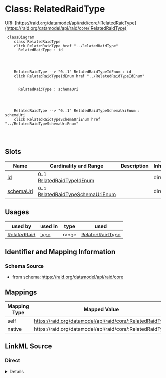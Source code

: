 

# Class: RelatedRaidType



URI: [https://raid.org/datamodel/api/raid/core/:RelatedRaidType](https://raid.org/datamodel/api/raid/core/:RelatedRaidType)






```mermaid
 classDiagram
    class RelatedRaidType
    click RelatedRaidType href "../RelatedRaidType"
      RelatedRaidType : id
        
          
    
    
    RelatedRaidType --> "0..1" RelatedRaidTypeIdEnum : id
    click RelatedRaidTypeIdEnum href "../RelatedRaidTypeIdEnum"

        
      RelatedRaidType : schemaUri
        
          
    
    
    RelatedRaidType --> "0..1" RelatedRaidTypeSchemaUriEnum : schemaUri
    click RelatedRaidTypeSchemaUriEnum href "../RelatedRaidTypeSchemaUriEnum"

        
      
```




<!-- no inheritance hierarchy -->


## Slots

| Name | Cardinality and Range | Description | Inheritance |
| ---  | --- | --- | --- |
| [id](../slots/id.md) | 0..1 <br/> [RelatedRaidTypeIdEnum](../enums/RelatedRaidTypeIdEnum.md) |  | direct |
| [schemaUri](../slots/schemaUri.md) | 0..1 <br/> [RelatedRaidTypeSchemaUriEnum](../enums/RelatedRaidTypeSchemaUriEnum.md) |  | direct |





## Usages

| used by | used in | type | used |
| ---  | --- | --- | --- |
| [RelatedRaid](../classes/RelatedRaid.md) | [type](../slots/type.md) | range | [RelatedRaidType](../classes/RelatedRaidType.md) |






## Identifier and Mapping Information







### Schema Source


* from schema: https://raid.org/datamodel/api/raid/core




## Mappings

| Mapping Type | Mapped Value |
| ---  | ---  |
| self | https://raid.org/datamodel/api/raid/core/:RelatedRaidType |
| native | https://raid.org/datamodel/api/raid/core/:RelatedRaidType |







## LinkML Source

<!-- TODO: investigate https://stackoverflow.com/questions/37606292/how-to-create-tabbed-code-blocks-in-mkdocs-or-sphinx -->

### Direct

<details>
```yaml
name: RelatedRaidType
from_schema: https://raid.org/datamodel/api/raid/core
attributes:
  id:
    name: id
    from_schema: https://raid.org/datamodel/api/raid/core
    domain_of:
    - ClosedRaid
    - Id
    - Contributor
    - Organisation
    - RelatedRaid
    - RelatedObject
    - AlternateIdentifier
    - Owner
    - RegistrationAgency
    - TitleType
    - DescriptionType
    - AccessType
    - ContributorPosition
    - ContributorRole
    - OrganisationRole
    - RelatedRaidType
    - RelatedObjectType
    - RelatedObjectCategory
    - Language
    - Subject
    - SpatialCoverage
    - TraditionalKnowledgeLabel
    range: RelatedRaidTypeIdEnum
  schemaUri:
    name: schemaUri
    from_schema: https://raid.org/datamodel/api/raid/core
    domain_of:
    - Id
    - Contributor
    - Organisation
    - RelatedObject
    - Owner
    - RegistrationAgency
    - TitleType
    - DescriptionType
    - AccessType
    - ContributorPosition
    - ContributorRole
    - OrganisationRole
    - RelatedRaidType
    - RelatedObjectType
    - RelatedObjectCategory
    - Language
    - Subject
    - SpatialCoverage
    - TraditionalKnowledgeLabel
    range: RelatedRaidTypeSchemaUriEnum

```
</details>

### Induced

<details>
```yaml
name: RelatedRaidType
from_schema: https://raid.org/datamodel/api/raid/core
attributes:
  id:
    name: id
    from_schema: https://raid.org/datamodel/api/raid/core
    alias: id
    owner: RelatedRaidType
    domain_of:
    - ClosedRaid
    - Id
    - Contributor
    - Organisation
    - RelatedRaid
    - RelatedObject
    - AlternateIdentifier
    - Owner
    - RegistrationAgency
    - TitleType
    - DescriptionType
    - AccessType
    - ContributorPosition
    - ContributorRole
    - OrganisationRole
    - RelatedRaidType
    - RelatedObjectType
    - RelatedObjectCategory
    - Language
    - Subject
    - SpatialCoverage
    - TraditionalKnowledgeLabel
    range: RelatedRaidTypeIdEnum
  schemaUri:
    name: schemaUri
    from_schema: https://raid.org/datamodel/api/raid/core
    alias: schemaUri
    owner: RelatedRaidType
    domain_of:
    - Id
    - Contributor
    - Organisation
    - RelatedObject
    - Owner
    - RegistrationAgency
    - TitleType
    - DescriptionType
    - AccessType
    - ContributorPosition
    - ContributorRole
    - OrganisationRole
    - RelatedRaidType
    - RelatedObjectType
    - RelatedObjectCategory
    - Language
    - Subject
    - SpatialCoverage
    - TraditionalKnowledgeLabel
    range: RelatedRaidTypeSchemaUriEnum

```
</details>